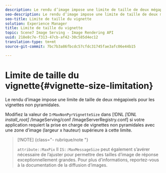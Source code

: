 ```yaml
---
description: Le rendu d’image impose une limite de taille de deux mégapixels pour les vignettes non pyramidales.
seo-description: Le rendu d’image impose une limite de taille de deux mégapixels pour les vignettes non pyramidales.
seo-title: Limite de taille du vignette
solution: Experience Manager
title: Limite de taille du vignette
topic: Scene7 Image Serving - Image Rendering API
uuid: 218e8c7e-f313-47cb-af42-30c585d4ec12
translation-type: tm+mt
source-git-commit: 7bc7b3a86fbcdc57cfdc31745fae3afc06e44b15

---
```



# Limite de taille du vignette{#vignette-size-limitation}

Le rendu d’image impose une limite de taille de deux mégapixels pour les vignettes non pyramidales.

Modifiez la valeur de `IrMaxNonPyrVignetteSize` dans [!DNL *[!DNL install_root]* /ImageServing/conf /ImageServerRegistry.conf] si votre application requiert la prise en charge de vignettes non pyramidales avec une zone d’image (largeur x hauteur) supérieure à cette limite.

>[!NOTE] {class=&quot;- rubrique/note &quot;}
>
>`attribute::MaxPix` Il `IS::MaxMessageSize` peut également s’avérer nécessaire de l’ajuster pour permettre des tailles d’image de réponse exceptionnellement grandes. Pour plus d’informations, reportez-vous à la documentation de la diffusion d’images.

